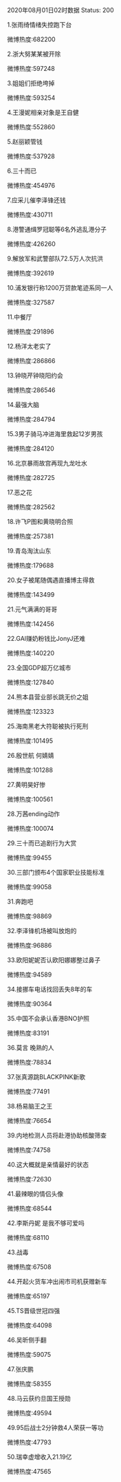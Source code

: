 2020年08月01日02时数据
Status: 200

1.张雨绮情绪失控跑下台

微博热度:682200

2.浙大努某某被开除

微博热度:597248

3.姐姐们拒绝垮掉

微博热度:593254

4.王漫妮相亲对象是王自健

微博热度:552860

5.赵丽颖管钱

微博热度:537928

6.三十而已

微博热度:454976

7.应采儿催李泽锋还钱

微博热度:430711

8.港警通缉罗冠聪等6名外逃乱港分子

微博热度:426260

9.解放军和武警部队72.5万人次抗洪

微博热度:392619

10.浦发银行称1200万贷款笔迹系同一人

微博热度:327587

11.中餐厅

微博热度:291896

12.杨洋太老实了

微博热度:286866

13.钟晓芹钟晓阳约会

微博热度:286546

14.最强大脑

微博热度:284794

15.3男子骑马冲进海里救起12岁男孩

微博热度:284120

16.北京暴雨故宫再现九龙吐水

微博热度:282725

17.恶之花

微博热度:282562

18.许飞P图和黄晓明合照

微博热度:257381

19.青岛淘汰山东

微博热度:179688

20.女子被尾随偶遇直播博主得救

微博热度:143499

21.元气满满的哥哥

微博热度:142456

22.GAI赚奶粉钱比JonyJ还难

微博热度:140220

23.全国GDP超万亿城市

微博热度:127840

24.熊本县营业部长跳无价之姐

微博热度:123323

25.海南黑老大符聪被执行死刑

微博热度:101495

26.殷世航 何婧婧

微博热度:101288

27.黄明昊好惨

微博热度:100561

28.万茜ending动作

微博热度:100074

29.三十而已追剧行为大赏

微博热度:99455

30.三部门颁布4个国家职业技能标准

微博热度:99058

31.奔跑吧

微博热度:98869

32.李泽锋机场被叫放炮的

微博热度:96886

33.欧阳妮妮否认欧阳娜娜整过鼻子

微博热度:94589

34.接挪车电话找回丢失8年的车

微博热度:90364

35.中国不会承认香港BNO护照

微博热度:83191

36.莫言 晚熟的人

微博热度:78834

37.张真源跳BLACKPINK新歌

微博热度:77491

38.杨易脑王之王

微博热度:76654

39.内地检测人员将赴港协助核酸筛查

微博热度:74758

40.这大概就是亲情最好的状态

微博热度:72630

41.最辣眼的情侣头像

微博热度:68544

42.李斯丹妮 是我不够可爱吗

微博热度:68110

43.战毒

微博热度:67508

44.开起火货车冲出闹市司机获赠新车

微博热度:65197

45.TS晋级世冠四强

微博热度:64098

46.吴昕侧手翻

微博热度:59075

47.张庆鹏

微博热度:58355

48.马云获约旦国王授勋

微博热度:49594

49.95后战士2分钟救4人荣获一等功

微博热度:47793

50.瑞幸虚增收入21.19亿

微博热度:47565

